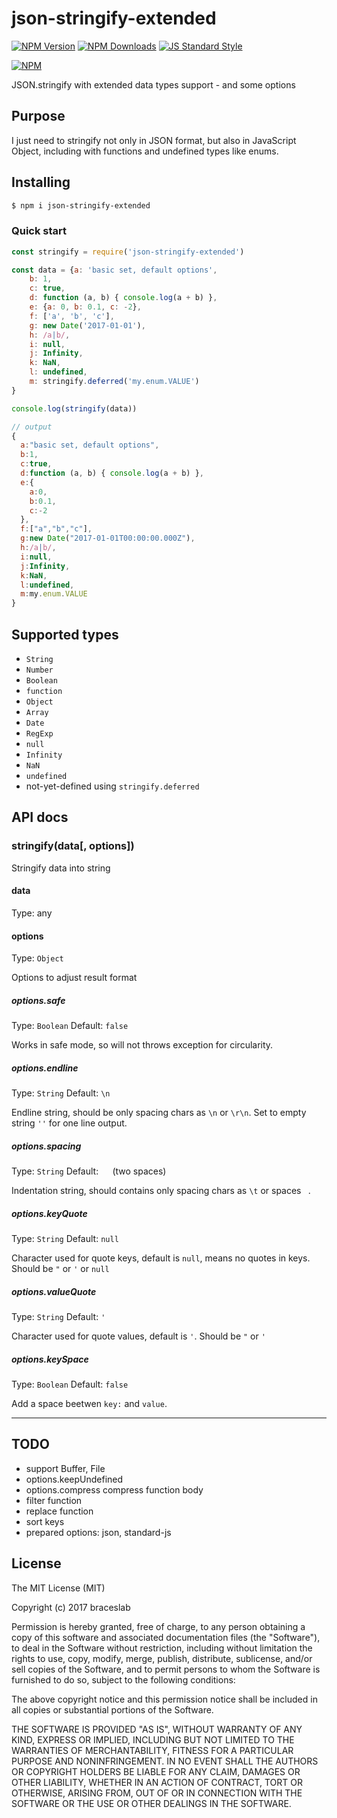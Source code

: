 # json-stringify-extended

[![NPM Version](http://img.shields.io/npm/v/json-stringify-extended.svg?style=flat)](https://www.npmjs.org/package/json-stringify-extended)
[![NPM Downloads](https://img.shields.io/npm/dm/json-stringify-extended.svg?style=flat)](https://www.npmjs.org/package/json-stringify-extended)
[![JS Standard Style](https://img.shields.io/badge/code%20style-standard-brightgreen.svg)](http://standardjs.com/)

[![NPM](https://nodei.co/npm-dl/json-stringify-extended.png)](https://nodei.co/npm/json-stringify-extended/)


JSON.stringify with extended data types support - and some options

## Purpose

I just need to stringify not only in JSON format, but also in JavaScript Object, including with functions and undefined types like enums.

## Installing

````bash
$ npm i json-stringify-extended
````

### Quick start

```js
const stringify = require('json-stringify-extended')

const data = {a: 'basic set, default options',
    b: 1,
    c: true,
    d: function (a, b) { console.log(a + b) },
    e: {a: 0, b: 0.1, c: -2},
    f: ['a', 'b', 'c'],
    g: new Date('2017-01-01'),
    h: /a|b/,
    i: null,
    j: Infinity,
    k: NaN,
    l: undefined,
    m: stringify.deferred('my.enum.VALUE')
}

console.log(stringify(data))

// output
{
  a:"basic set, default options",
  b:1,
  c:true,
  d:function (a, b) { console.log(a + b) },
  e:{
    a:0,
    b:0.1,
    c:-2
  },
  f:["a","b","c"],
  g:new Date("2017-01-01T00:00:00.000Z"),
  h:/a|b/,
  i:null,
  j:Infinity,
  k:NaN,
  l:undefined,
  m:my.enum.VALUE
}

```

## Supported types


* ``String``
* ``Number``
* ``Boolean``
* ``function``
* ``Object``
* ``Array``
* ``Date``
* ``RegExp``
* ``null``
* ``Infinity``
* ``NaN``
* ``undefined``
* not-yet-defined using ``stringify.deferred``

## API docs

### stringify(data[, options])

Stringify data into string

#### data
Type: any

#### options
Type: `Object`

Options to adjust result format

##### options.safe
Type: `Boolean`
Default: `false`

Works in safe mode, so will not throws exception for circularity.

##### options.endline
Type: `String`
Default: `\n`

Endline string, should be only spacing chars as `\n` or `\r\n`. Set to empty string `''` for one line output.

##### options.spacing
Type: `String`
Default: `  ` (two spaces)

Indentation string, should contains only spacing chars as `\t` or spaces ` `.

##### options.keyQuote
Type: `String`
Default: `null`

Character used for quote keys, default is `null`, means no quotes in keys. Should be `"` or `'` or `null`

##### options.valueQuote
Type: `String`
Default: `'`

Character used for quote values, default is `'`. Should be `"` or `'`

##### options.keySpace
Type: `Boolean`
Default: `false`

Add a space beetwen `key:` and `value`.

---

## TODO

- support Buffer, File
- options.keepUndefined
- options.compress
  compress function body
- filter function
- replace function
- sort keys
- prepared options: json, standard-js

## License

The MIT License (MIT)

Copyright (c) 2017 braceslab

Permission is hereby granted, free of charge, to any person obtaining a copy
of this software and associated documentation files (the "Software"), to deal
in the Software without restriction, including without limitation the rights
to use, copy, modify, merge, publish, distribute, sublicense, and/or sell
copies of the Software, and to permit persons to whom the Software is
furnished to do so, subject to the following conditions:

The above copyright notice and this permission notice shall be included in all
copies or substantial portions of the Software.

THE SOFTWARE IS PROVIDED "AS IS", WITHOUT WARRANTY OF ANY KIND, EXPRESS OR
IMPLIED, INCLUDING BUT NOT LIMITED TO THE WARRANTIES OF MERCHANTABILITY,
FITNESS FOR A PARTICULAR PURPOSE AND NONINFRINGEMENT. IN NO EVENT SHALL THE
AUTHORS OR COPYRIGHT HOLDERS BE LIABLE FOR ANY CLAIM, DAMAGES OR OTHER
LIABILITY, WHETHER IN AN ACTION OF CONTRACT, TORT OR OTHERWISE, ARISING FROM,
OUT OF OR IN CONNECTION WITH THE SOFTWARE OR THE USE OR OTHER DEALINGS IN THE
SOFTWARE.
